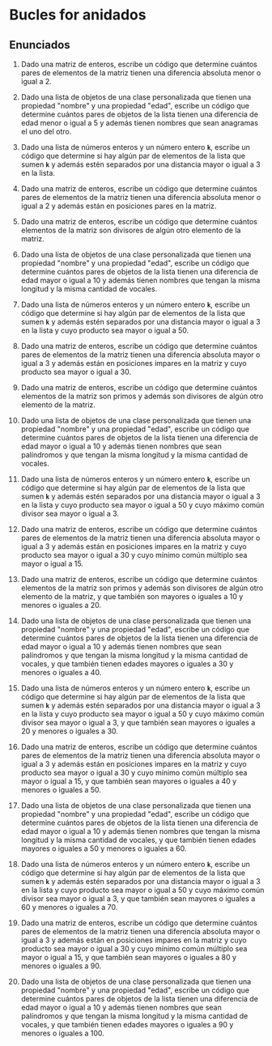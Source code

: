# Bucles for anidados

## Enunciados

1. Dado una matriz de enteros, escribe un código que determine cuántos pares de elementos de la matriz tienen una diferencia absoluta menor o igual a 2.

2. Dado una lista de objetos de una clase personalizada que tienen una propiedad "nombre" y una propiedad "edad", escribe un código que determine cuántos pares de objetos de la lista tienen una diferencia de edad menor o igual a 5 y además tienen nombres que sean anagramas el uno del otro.
3. Dado una lista de números enteros y un número entero **`k`**, escribe un código que determine si hay algún par de elementos de la lista que sumen **`k`** y además estén separados por una distancia mayor o igual a 3 en la lista.
4. Dado una matriz de enteros, escribe un código que determine cuántos pares de elementos de la matriz tienen una diferencia absoluta menor o igual a 2 y además están en posiciones pares en la matriz.
5. Dado una matriz de enteros, escribe un código que determine cuántos elementos de la matriz son divisores de algún otro elemento de la matriz.
6. Dado una lista de objetos de una clase personalizada que tienen una propiedad "nombre" y una propiedad "edad", escribe un código que determine cuántos pares de objetos de la lista tienen una diferencia de edad mayor o igual a 10 y además tienen nombres que tengan la misma longitud y la misma cantidad de vocales.
7. Dado una lista de números enteros y un número entero **`k`**, escribe un código que determine si hay algún par de elementos de la lista que sumen **`k`** y además estén separados por una distancia mayor o igual a 3 en la lista y cuyo producto sea mayor o igual a 50.
8. Dado una matriz de enteros, escribe un código que determine cuántos pares de elementos de la matriz tienen una diferencia absoluta mayor o igual a 3 y además están en posiciones impares en la matriz y cuyo producto sea mayor o igual a 30.
9. Dado una matriz de enteros, escribe un código que determine cuántos elementos de la matriz son primos y además son divisores de algún otro elemento de la matriz.
10. Dado una lista de objetos de una clase personalizada que tienen una propiedad "nombre" y una propiedad "edad", escribe un código que determine cuántos pares de objetos de la lista tienen una diferencia de edad mayor o igual a 10 y además tienen nombres que sean palíndromos y que tengan la misma longitud y la misma cantidad de vocales.
11. Dado una lista de números enteros y un número entero **`k`**, escribe un código que determine si hay algún par de elementos de la lista que sumen **`k`** y además estén separados por una distancia mayor o igual a 3 en la lista y cuyo producto sea mayor o igual a 50 y cuyo máximo común divisor sea mayor o igual a 3.
12. Dado una matriz de enteros, escribe un código que determine cuántos pares de elementos de la matriz tienen una diferencia absoluta mayor o igual a 3 y además están en posiciones impares en la matriz y cuyo producto sea mayor o igual a 30 y cuyo mínimo común múltiplo sea mayor o igual a 15.
13. Dado una matriz de enteros, escribe un código que determine cuántos elementos de la matriz son primos y además son divisores de algún otro elemento de la matriz, y que también son mayores o iguales a 10 y menores o iguales a 20.
14. Dado una lista de objetos de una clase personalizada que tienen una propiedad "nombre" y una propiedad "edad", escribe un código que determine cuántos pares de objetos de la lista tienen una diferencia de edad mayor o igual a 10 y además tienen nombres que sean palíndromos y que tengan la misma longitud y la misma cantidad de vocales, y que también tienen edades mayores o iguales a 30 y menores o iguales a 40.
15. Dado una lista de números enteros y un número entero **`k`**, escribe un código que determine si hay algún par de elementos de la lista que sumen **`k`** y además estén separados por una distancia mayor o igual a 3 en la lista y cuyo producto sea mayor o igual a 50 y cuyo máximo común divisor sea mayor o igual a 3, y que también sean mayores o iguales a 20 y menores o iguales a 30.
16. Dado una matriz de enteros, escribe un código que determine cuántos pares de elementos de la matriz tienen una diferencia absoluta mayor o igual a 3 y además están en posiciones impares en la matriz y cuyo producto sea mayor o igual a 30 y cuyo mínimo común múltiplo sea mayor o igual a 15, y que también sean mayores o iguales a 40 y menores o iguales a 50.
17. Dado una lista de objetos de una clase personalizada que tienen una propiedad "nombre" y una propiedad "edad", escribe un código que determine cuántos pares de objetos de la lista tienen una diferencia de edad mayor o igual a 10 y además tienen nombres que tengan la misma longitud y la misma cantidad de vocales, y que también tienen edades mayores o iguales a 50 y menores o iguales a 60.
18. Dado una lista de números enteros y un número entero **`k`**, escribe un código que determine si hay algún par de elementos de la lista que sumen **`k`** y además estén separados por una distancia mayor o igual a 3 en la lista y cuyo producto sea mayor o igual a 50 y cuyo máximo común divisor sea mayor o igual a 3, y que también sean mayores o iguales a 60 y menores o iguales a 70.
19. Dado una matriz de enteros, escribe un código que determine cuántos pares de elementos de la matriz tienen una diferencia absoluta mayor o igual a 3 y además están en posiciones impares en la matriz y cuyo producto sea mayor o igual a 30 y cuyo mínimo común múltiplo sea mayor o igual a 15, y que también sean mayores o iguales a 80 y menores o iguales a 90.
20. Dado una lista de objetos de una clase personalizada que tienen una propiedad "nombre" y una propiedad "edad", escribe un código que determine cuántos pares de objetos de la lista tienen una diferencia de edad mayor o igual a 10 y además tienen nombres que sean palíndromos y que tengan la misma longitud y la misma cantidad de vocales, y que también tienen edades mayores o iguales a 90 y menores o iguales a 100.